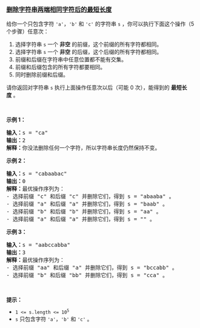 ### [删除字符串两端相同字符后的最短长度](https://leetcode-cn.com/problems/minimum-length-of-string-after-deleting-similar-ends)

<p>给你一个只包含字符 <code>'a'</code>，<code>'b'</code> 和 <code>'c'</code> 的字符串 <code>s</code> ，你可以执行下面这个操作（5 个步骤）任意次：</p>

<ol>
	<li>选择字符串 <code>s</code> 一个 <strong>非空</strong> 的前缀，这个前缀的所有字符都相同。</li>
	<li>选择字符串 <code>s</code> 一个 <strong>非空</strong> 的后缀，这个后缀的所有字符都相同。</li>
	<li>前缀和后缀在字符串中任意位置都不能有交集。</li>
	<li>前缀和后缀包含的所有字符都要相同。</li>
	<li>同时删除前缀和后缀。</li>
</ol>

<p>请你返回对字符串 <code>s</code> 执行上面操作任意次以后（可能 0 次），能得到的 <strong>最短长度</strong> 。</p>

<p> </p>

<p><strong>示例 1：</strong></p>

<pre>
<b>输入：</b>s = "ca"
<b>输出：</b>2
<strong>解释：</strong>你没法删除任何一个字符，所以字符串长度仍然保持不变。
</pre>

<p><strong>示例 2：</strong></p>

<pre>
<b>输入：</b>s = "cabaabac"
<b>输出：</b>0
<b>解释：</b>最优操作序列为：
- 选择前缀 "c" 和后缀 "c" 并删除它们，得到 s = "abaaba" 。
- 选择前缀 "a" 和后缀 "a" 并删除它们，得到 s = "baab" 。
- 选择前缀 "b" 和后缀 "b" 并删除它们，得到 s = "aa" 。
- 选择前缀 "a" 和后缀 "a" 并删除它们，得到 s = "" 。</pre>

<p><strong>示例 3：</strong></p>

<pre>
<b>输入：</b>s = "aabccabba"
<b>输出：</b>3
<b>解释：</b>最优操作序列为：
- 选择前缀 "aa" 和后缀 "a" 并删除它们，得到 s = "bccabb" 。
- 选择前缀 "b" 和后缀 "bb" 并删除它们，得到 s = "cca" 。
</pre>

<p> </p>

<p><strong>提示：</strong></p>

<ul>
	<li><code>1 <= s.length <= 10<sup>5</sup></code></li>
	<li><code>s</code> 只包含字符 <code>'a'</code>，<code>'b'</code> 和 <code>'c'</code> 。</li>
</ul>
